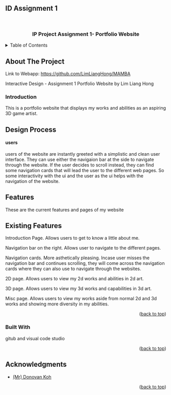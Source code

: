 ## ID Assignment 1

<div id="top"></div>

<!-- Your Project -->
<br />
<div align="center">
  <a href="https://github.com/LimLiangHong/MAMBA">
  </a>

<h3 align="center">IP Project Assignment 1- Portfolio Website</h3>
</div>



<!-- TABLE OF CONTENTS -->
<details>
  <summary>Table of Contents</summary>
  <ol>
    <li>
      <a href="#about-the-project">About The Project</a>
      <ul>
        <li><a href="#intro">Introduction</a></li>
        <li><a href="#designProcess">Design Process</a></li>
        <li><a href="features">Features</a></li>
            <ul><a href="#existingFeat">Existing Features</a></ul>
        <li><a href="#built-with">Built With</a></li>
      </ul>
    </li>
    <li><a href="#acknowledgments">Acknowledgments</a></li>
  </ol>
</details>



<!-- ABOUT THE PROJECT -->
## About The Project
Link to Webapp: https://github.com/LimLiangHong/MAMBA

Interactive Design - Assignment 1 Portfolio Website by Lim Liang Hong

<h3 id="intro">Introduction</h3>

<p>This is a portfolio website that displays my works and abilities as an aspiring 3D game artist.</p>

<h2 id="designProcess">Design Process</h2>
<h4>users</h4>

users of the website are instantly greeted with a simplistic and clean user interface. They can use either the navigaion bar at the side to navigate through the website. If the user decides to scroll instead, they can find
some navigation cards that will lead the user to the different web pages. So some interactivity with the ui and the user as the ui helps with the navigation of the website.


<h2 id="features">Features</h2>
These are the current features and pages of my website

<h2 id="existingFeat">Existing Features</h2>

Introduction Page. Allows users to get to know a little about me.

Navigation bar on the right. Allows user to navigate to the different pages.

Navigation cards. More asthetically pleasing. Incase user misses the navigation bar and continues scrolling,
they will come across the navigation cards where they can also use to navigate through the websites.

2D page. Allows users to view my 2d works and abilities in 2d art.

3D page. Allows users to view my 3d works and capabilities in 3d art.

Misc page. Allows users to view my works aside from normal 2d and 3d works and showing more diversity in my abilities.

<p align="right">(<a href="#top">back to top</a>)</p>



### Built With

gitub and visual code studio

<p align="right">(<a href="#top">back to top</a>)</p>

<!-- ACKNOWLEDGMENTS -->


## Acknowledgments
* [(Mr) Donovan Koh]()
<p align="right">(<a href="#top">back to top</a>)</p>

